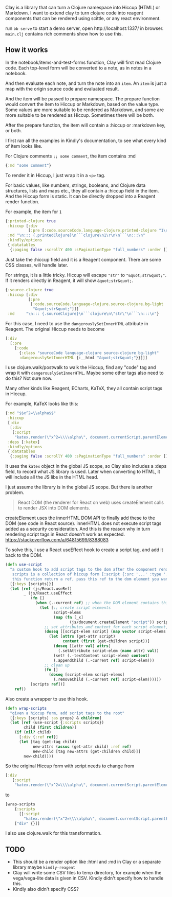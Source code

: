 Clay is a library that can turn a Clojure namespace into Hiccup (HTML) or Markdown.
I want to extend clay to turn clojure code into reagent components that can be rendered using scittle, or any react environment.

run `bb serve` to start a demo server, open http://localhost:1337/ in browser.
`main.clj` contains rich comments show how to use this.

## How it works
In the notebook/items-and-test-forms function, Clay will first read Clojure code. 
Each top-level form will be converted to a note, as in notes in a notebook.

And then evaluate each note, and turn the note into an `item`. An `item` is just a map with the origin source code and evaluated result.

And the item will be passed to prepare namespace. The prepare function would convert the item to Hiccup or Markdown, based on the value type. 
Some values are more suitable to be rendered as Markdown, and some are more suitable to be rendered as Hiccup. Sometimes there will be both.

After the prepare function, the item will contain a :hiccup or :markdown key, or both.

I first ran all the examples in Kindly's documentation, to see what every kind of item looks like.

For Clojure comments `;; some comment`, the item contains :md
```clojure
{:md "some comment"}
```
To render it in Hiccup, I just wrap it in a `<p>` tag.

For basic values, like numbers, strings, booleans, and Clojure data structures, lists and maps etc., they all contain a :hiccup field in the item. And the Hiccup form is static.
It can be directly dropped into a Reagent render function.

For example, the item for `1`
```clojure
{:printed-clojure true
 :hiccup [:div
          [:pre [:code.sourceCode.language-clojure.printed-clojure "1\r\n"]]]
 :md "\n::: {.printedClojure}\n```clojure\n1\r\n\n```\n:::\n"
 :kindly/options
 {:datatables
  {:paging false :scrollY 400 :sPaginationType "full_numbers" :order []}}}
```

Just take the :hiccup field and it is a Reagent component.
There are some CSS classes, will handle later.

For strings, it is a little tricky. Hiccup will escape `"str"` to `"&quot;str&quot;"`.
If it renders directly in Reagent, it will show `&quot;str&quot;`.

```clojure
{:source-clojure true
 :hiccup [:div
          [:pre
           [:code.sourceCode.language-clojure.source-clojure.bg-light
            "&quot;str&quot;"]]]
 :md     "\n::: {.sourceClojure}\n```clojure\n\"str\"\n```\n:::\n"}
```

For this case, I need to use the `dangerouslySetInnerHTML` attribute in Reagent.
The original Hiccup needs to become 
```clojure
[:div
  [:pre
    [:code
      {:class "sourceCode language-clojure source-clojure bg-light"
      :dangerouslySetInnerHTML {:__html "&quot;str&quot;"}}]]]
```

I use clojure.walk/postwalk to walk the Hiccup, find any "code" tag and wrap it with 
`dangerouslySetInnerHTML`. Maybe some other tags also need to do this? Not sure now.

Many other kinds like Reagent, ECharts, KaTeX, they all contain script tags in Hiccup.

For example, KaTeX looks like this:
```clojure
{:md "$$x^2=\\alpha$$"
 :hiccup
 [:div
  [:div
   [:script
    "katex.render(\"x^2=\\\\alpha\", document.currentScript.parentElement, {throwOnError: false});"]]]
 :deps [:katex]
 :kindly/options
 {:datatables
  {:paging false :scrollY 400 :sPaginationType "full_numbers" :order []}}}
```

It uses the `katex` object in the global JS scope, so Clay also includes a :deps field, to record what JS library is used. Later when converting to HTML, it will include all the JS libs in the HTML head.

I just assume the library is in the global JS scope. But there is another problem.
> React DOM (the renderer for React on web) uses createElement calls to render JSX into DOM elements.

createElement uses the innerHTML DOM API to finally add these to the DOM (see code in React source). innerHTML does not execute script tags added as a security consideration. And this is the reason why in turn rendering script tags in React doesn't work as expected.
https://stackoverflow.com/a/64815699/8388083

To solve this, I use a React useEffect hook to create a script tag, and add it back to the DOM.
```clojure
(defn use-script 
  "a custom hook to add script tags to the dom after the component rendered.
   scripts is a collection of hiccup form [:script {:src '...' :type '...'} js-code]
   this function return a ref, pass this ref to the dom element you want to add script tags."
  [{:keys [scripts]}]
  (let [ref (js/React.useRef)
        _ (js/React.useEffect
           (fn []
             (when (.-current ref) ;; when the DOM element contains this ref is rendered
               (let [;; create script elements
                     script-elems 
                     (map (fn [_x]
                            (js/document.createElement "script")) scripts)]
                 ;; set attributes and content for each script element, then add to the dom
                 (doseq [[script-elem script] (map vector script-elems scripts)]
                   (let [attrs (get-attr script)
                         content (first (get-children script))]
                     (doseq [[attr val] attrs]
                       (.setAttribute script-elem (name attr) val))
                     (set! (.-textContent script-elem) content)
                     (.appendChild (.-current ref) script-elem)))
                 ;; clean up
                 (fn []
                   (doseq [script-elem script-elems]
                     (.removeChild (.-current ref) script-elem))))))
           [scripts ref])]
    ref))
```

Also create a wrapper to use this hook.
```clojure
(defn wrap-scripts
  "given a hiccup form, add script tags to the root"
  [{:keys [scripts] :as props} & children]
  (let [ref (use-script {:scripts scripts})
        child (first children)]
    (if (nil? child)
      [:div {:ref ref}]
      (let [tag (get-tag child)
            new-attrs (assoc (get-attr child) :ref ref)
            new-child [tag new-attrs (get-children child)]]
        new-child))))
```

So the original Hiccup form with script needs to change from
```clojure
[:div
   [:script
    "katex.render(\"x^2=\\\\alpha\", document.currentScript.parentElement, {throwOnError: false});"]]
```

to
```clojure
[wrap-scripts
    {:scripts
      [[:script
        "katex.render(\"x^2=\\\\alpha\", document.currentScript.parentElement, {throwOnError: false});"]]}
    ["div" {}]]
```

I also use clojure.walk for this transformation.

## TODO
- This should be a render option like :html and :md in Clay or a separate library maybe `kindly-reagent`
- Clay will write some CSV files to temp directory, for example when the vega/vega-lite data is given in CSV. Kindly didn't specify how to handle this.
- Kindly also didn't specify CSS?